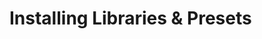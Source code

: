 <!--
SPDX-FileCopyrightText: 2024 Sam Windell
SPDX-License-Identifier: GPL-3.0-or-later
-->

# Installing Libraries & Presets
